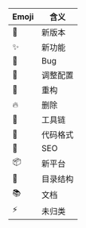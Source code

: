| Emoji          | 含义     |
| -------------- | -------- |
| :tada:         | 新版本   |
| :sparkles:     | 新功能   |
| :bug:          | Bug      |
| :wrench:       | 调整配置 |
| :hammer:       | 重构     |
| :fire:         | 删除     |
| :construction: | 工具链   |
| :lipstick:     | 代码格式 |
| :shirt:        | SEO      |
| :package:      | 新平台   |
| :truck:        | 目录结构 |
| :books:        | 文档     |
| :zap:          | 未归类   |
